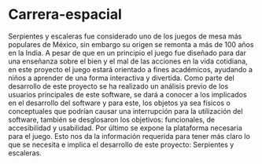 # Carrera-espacial
Serpientes y escaleras fue considerado uno de los juegos de mesa más populares de México, sin embargo su origen se remonta a más de 100 años en la India. A pesar de que en un principio el juego fue diseñado para dar una enseñanza sobre el bien y el mal de las acciones en la vida cotidiana, en este proyecto el juego estará orientado a fines académicos, ayudando a niños a aprender de una forma interactiva y divertida.
Como parte del desarrollo de este proyecto se ha realizado un análisis previo de los usuarios principales de este software, se dará a conocer a los implicados en el desarrollo del software y para este, los objetos ya sea físicos o conceptuales que podrían causar una interrupción para la utilización del software, también se desglosaron los objetivos: funcionales, de accesibilidad y usabilidad. Por último se expone la plataforma necesaria para el juego. 
Esto nos da la información requerida para tener más claro lo que se necesita e implica el desarrollo de este proyecto: Serpientes y escaleras.
